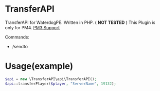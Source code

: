 # TransferAPI
TransferAPI for WaterdogPE. Written in PHP. ( **NOT TESTED** )
This Plugin is only for PM4. <a href="https://github.com/BlckqPlugins/TransferAPI/tree/PM3">PM3 Support</a>

Commands:
  - /sendto <Player> <Servername> <Server-Port>

 # Usage(example)
 ```php
 $api = new \TransferAPI\api\TransferAPI();
 $api::transferPlayer($player, "ServerName", 19132);
